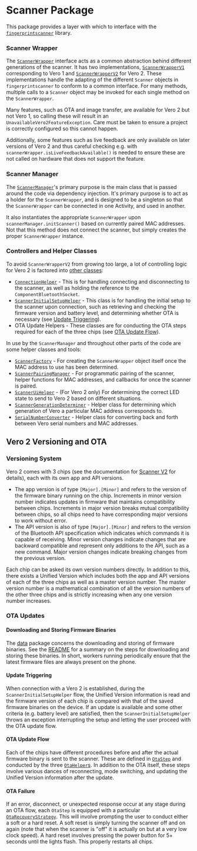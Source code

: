 # Scanner Package

This package provides a layer with which to interface with the
[`fingerprintscanner`](../../../../../../../../fingerprint/infra/scanner)
library.

### Scanner Wrapper

The [`ScannerWrapper`](./wrapper/ScannerWrapper.kt) interface acts as a
common abstraction behind different generations of the scanner. It has
two implementations, [`ScannerWrapperV1`](./wrapper/ScannerWrapperV1.kt)
corresponding to Vero 1 and
[`ScannerWrapperV2`](./wrapper/ScannerWrapperV2.kt) for Vero 2. These
implementations handle the adapting of the different `Scanner` objects
in `fingerprintscanner` to conform to a common interface. For many
methods, multiple calls to a `Scanner` object may be invoked for each
single method on the `ScannerWrapper`.

Many features, such as OTA and image transfer, are available for Vero 2
but not Vero 1, so calling these will result in an
`UnavailableVero2FeatureException`. Care must be taken to ensure a
project is correctly configured so this cannot happen.

Additionally, some features such as live feedback are only available on
later versions of Vero 2 and thus careful checking e.g. with
`scannerWrapper.isLiveFeedbackAvailable()` is needed to ensure these are
not called on hardware that does not support the feature.

### Scanner Manager

The [`ScannerManager`](./ScannerManager.kt)'s primary purpose is the
main class that is passed around the code via dependency injection. It's
primary purpose is to act as a holder for the `ScannerWrapper`, and is
designed to be a singleton so that the `ScannerWrapper` can be connected
in one Activity, and used in another.

It also instantiates the appropriate `ScannerWrapper` upon
`scannerManager.initScanner()` based on currently paired MAC addresses.
Not that this method does not connect the scanner, but simply creates
the proper `ScannerWrapper` instance.

### Controllers and Helper Classes

To avoid `ScannerWrapperV2` from growing too large, a lot of controlling
logic for Vero 2 is factored into [other classes](./controllers/v2/):

- [`ConnectionHelper`](./controllers/v2/ConnectionHelper.kt) - This is
  for handling connecting and disconnecting to the scanner, as well as
  holding the reference to the `ComponentBluetoothSocket`.
- [`ScannerInitialSetupHelper`](./controllers/v2/ScannerInitialSetupHelper.kt)
  \- This class is for handling the initial setup to the scanner upon
  connection, such as retrieving and checking the firmware version and
  battery level, and determining whether OTA is necessary (see
  [Update Triggering](#update-triggering)).
- OTA Update Helpers - These classes are for conducting the OTA steps
  required for each of the three chips (see
  [OTA Update Flow](#ota-update-flow)).

In use by the `ScannerManager` and throughout other parts of the code
are some helper classes and tools:

- [`ScannerFactory`](./factory/ScannerFactory.kt) - For creating the
  `ScannerWrapper` object itself once the MAC address to use has been
  determined.
- [`ScannerPairingManager`](./pairing/ScannerPairingManager.kt) - For
  programmatic pairing of the scanner, helper functions for MAC
  addresses, and callbacks for once the scanner is paired.
- [`ScannerUiHelper`](./ui/ScannerUiHelper.kt) - (For Vero 2 only) For
  determining the correct LED state to send to Vero 2 based on different
  situations.
- [`ScannerGenerationDeterminer`](./tools/ScannerGenerationDeterminer.kt)
  \- Helper class for determining which generation of Vero a particular
  MAC address corresponds to.
- [`SerialNumberConverter`](./tools/SerialNumberConverter.kt) - Helper
  class for converting back and forth between Vero serial numbers and
  MAC addresses.

## Vero 2 Versioning and OTA

### Versioning System

Vero 2 comes with 3 chips (see the documentation for
[Scanner V2](../../../../../../../../fingerprint/infra/scanner/src/main/java/com/simprints/fingerprintscanner/v2/README.md)
for details), each with its own app and API versions.

- The app version is of type `[Major].[Minor]` and refers to the version
  of the firmware binary running on the chip. Increments in minor
  version number indicates updates in firmware that maintains
  compatibility between chips. Increments in major version breaks mutual
  compatibility between chips, so all chips need to have corresponding
  major versions to work without error.
- The API version is also of type `[Major].[Minor]` and refers to the
  version of the Bluetooth API specification which indicates which
  commands it is capable of receiving. Minor version changes indicate
  changes that are backward compatible and represent only additions to
  the API, such as a new command. Major version changes indicate
  breaking changes from the previous version.

Each chip can be asked its own version numbers directly. In addition to
this, there exists a Unified Version which includes both the app and API
versions of each of the three chips as well as a master version number.
The master version number is a mathematical combination of all the
version numbers of the other three chips and is strictly increasing when
any one version number increases.

### OTA Updates

#### Downloading and Storing Firmware Binaries

The [data](./data) package concerns the downloading and storing of
firmware binaries. See the [README](./data/README.md) for a summary on
the steps for downloading and storing these binaries. In short, workers
running periodically ensure that the latest firmware files are always
present on the phone.

#### Update Triggering

When connection with a Vero 2 is established, during the
`ScannerInitialSetupHelper` flow, the Unified Version information is
read and the firmware version of each chip is compared with that of the
saved firmware binaries on the device. If an update is available and
some other criteria (e.g. battery level) are satisfied, then the
`ScannerInitialSetupHelper` throws an exception interrupting the setup
and letting the user proceed with the OTA update flow.

#### OTA Update Flow

Each of the chips have different procedures before and after the actual
firmware binary is sent to the scanner. These are defined in
[`OtaStep`](./domain/ota/OtaStep.kt) and conducted by the three
[`OtaHelper`s](./controllers/v2/). In addition to the OTA itself, these
steps involve various dances of reconnecting, mode switching, and
updating the Unified Version information after the update.

#### OTA Failure

If an error, disconnect, or unexpected response occur at any stage
during an OTA flow, each `OtaStep` is equipped with a particular
[`OtaRecoveryStrategy`](./domain/ota/OtaRecoveryStrategy.kt). This will
involve prompting the user to conduct either a soft or a hard reset. A
soft reset is simply turning the scanner off and on again (note that
when the scanner is "off" it is actually on but at a very low clock
speed). A hard reset involves pressing the power button for 5+ seconds
until the lights flash. This properly restarts all chips.
